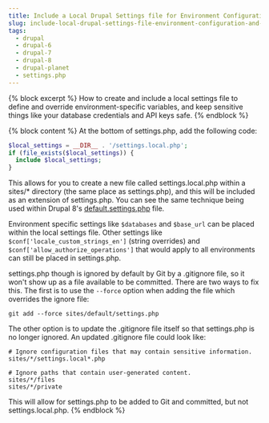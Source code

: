 ```yaml
---
title: Include a Local Drupal Settings file for Environment Configuration and Overrides
slug: include-local-drupal-settings-file-environment-configuration-and-overrides
tags:
  - drupal
  - drupal-6
  - drupal-7
  - drupal-8
  - drupal-planet
  - settings.php
---
```

{% block excerpt %}
How to create and include a local settings file to define and override environment-specific variables, and keep sensitive things like your database credentials and API keys safe.
{% endblock %}

{% block content %}
At the bottom of settings.php, add the following code:

~~~php
$local_settings = __DIR__ . '/settings.local.php';
if (file_exists($local_settings)) {
  include $local_settings;
}
~~~

This allows for you to create a new file called settings.local.php within a sites/* directory (the same place as settings.php), and this will be included as an extension of settings.php. You can see the same technique being used within Drupal 8's [default.settings.php](http://cgit.drupalcode.org/drupal/tree/sites/default/default.settings.php#n621) file.

Environment specific settings like `$databases` and `$base_url` can be placed within the local settings file. Other settings like `$conf['locale_custom_strings_en']` (string overrides) and `$conf['allow_authorize_operations']` that would apply to all environments can still be placed in settings.php. 

settings.php though is ignored by default by Git by a .gitignore file, so it won't show up as a file available to be committed. There are two ways to fix this. The first is to use the `--force` option when adding the file which overrides the ignore file:

    git add --force sites/default/settings.php

The other option is to update the .gitignore file itself so that settings.php is no longer ignored. An updated .gitignore file could look like:

~~~
# Ignore configuration files that may contain sensitive information.
sites/*/settings.local*.php

# Ignore paths that contain user-generated content.
sites/*/files
sites/*/private
~~~

This will allow for settings.php to be added to Git and committed, but not settings.local.php.
{% endblock %}
